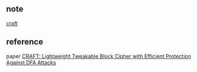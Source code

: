## note

[craft](https://www.yuque.com/u22757197/wg08qk/hkxecm98csbyu4kz)

## reference


paper
[CRAFT: Lightweight Tweakable Block Cipher
with Efficient Protection Against DFA Attacks](https://eprint.iacr.org/2019/210.pdf) 
